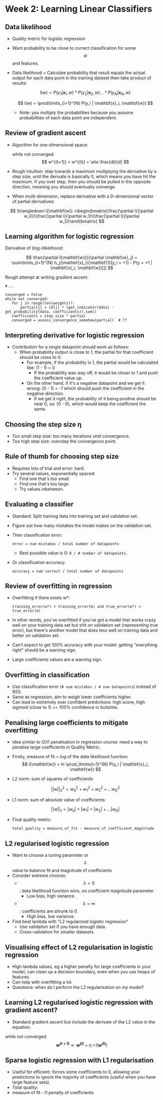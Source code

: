 # Week 2: Learning Linear Classifiers

## Data likelihood

* Quality metric for logistic regression
* Want probability to be close to correct classification for some $$ \hat{w} $$ and features.
* Data likelihood = Calculate probability that result equals the actual output for each data point in the training dataset then take product of results:

	$$ l(w) = P(y_1 | \mathbf{x}_1,w) * P(y_2 | \mathbf{x}_2,w) ... * P(y_N | \mathbf{x}_N,w) $$

	$$ l(w) = \prod\limits_{i=1}^{N} P(y_i | \mathbf{x}_i, \mathbf{w}) $$

	* Note: you multiply the probabilities because you assume probabilities of each data point are independent.

## Review of gradient ascent

* Algorithm for one-dimensional space:

	while not converged:
    $$ w^{(t+1)} < w^{(t)} + \eta \frac{dl}{d} $$

* Rough intuition: step towards a maximum multiplying the derivative by a step size, until the derivate is basically 0, which means you have hit the maximum. If you over step, then you should be pulled in the opposite direction, meaning you should eventually converge.

* When multi-dimension, replace derivative with a D-dimensional vector of partial derivatives:

$$ \triangledown l(\mathbf{w}) =\begin{bmatrix}\frac{\partial l}{\partial w_0}\\\frac{\partial l}{\partial w_1}\\\frac{\partial l}{\partial w_D}\end{bmatrix} $$

## Learning algorithm for logistic regression

Derivative of (log-)likelihood:

$$ \frac{\partial l(\mathbf{w})}{\partial \mathbf{w}_j} = \sum\limits_{i=1}^{N} h_j(\mathbf{x}_i)(\mathbf{1}[y_i = +1] - P(y = +1 | \mathbf{x}_i, \mathbf{w})]]) $$

Rough attempt at writing gradient ascent:

```
#...

converged = False
while not converged:
   for j in range(len(weights)):
       partial[j] = (d[j] * (get_indicator(data) - get_probability(data, coefficients)).sum()
   coefficients = step_size * partial
   converged = assess_convergence_somehow(partial)  # ??
```

## Interpreting derivative for logistic regression

* Contribution for a single datapoint should work as follows:
	* When probability output is close to 1, the partial for that coefficient should be close to 0:
		* For example, if the probability is 1, the partial would be calculated like: (1 - 1) = 0
			* If the probability was way off, it would be closer to 1 and push the coefficient value up.
		* On the other hand, if it's a negative datapoint and we get it wrong: (0 - 1) = -1 which should push the coefficient in the negative direction.
			* If we get it right, the probability of it being positive should be near 0, so: (0 - 0), which would keep the coefficient the same.

## Choosing the step size η

* Too small step size: too many iterations until convergence.
* Too high step size: overstep the convergence point.

## Rule of thumb for choosing step size

* Requires lots of trial and error: hard.
* Try several values, exponentially spaced:
	* Find one that's too small.
	* Find one that's too large.
	* Try values inbetween.

## Evaluating a classifier

* Standard: Split training data into training set and validation set.
* Figure out how many mistakes the model makes on the validation set.
* Then classification error:

  ```
  error = num mistakes / total number of datapoints
  ```

  * Best possible value is 0: ```0 / # number of datapoints.```

* Or classification accuracy:

  ```
  accuracy = num correct / total number of datapoints
  ```

## Review of overfitting in regression

* Overfitting if there exists w*:

  ```
  training_error(w*) > training_error(ŵ) and true_error(w*) < true_error(ŵ)
  ```

* In other words, you've overfitted if you've got a model that works crazy well on your training data set but shit on validation set (representing true error), but there's another model that does less well on training data and better on validation set.
* Can't expect to get 100% accuracy with your model: getting "everything right" should be a warning sign.
* Large coefficients values are a warning sign.

## Overfitting in classification

* Use classification error (``# num mistakes / # num datapoints``) instead of RSS.
* Same as regression, aim to weigh lower coefficients higher.
* Can lead to extremely over confident predictions: high score, high sigmoid (close to 1) == 100% confidence in bullshite.

## Penalising large coefficients to mitigate overfitting

* Idea similar to l2/l1 penalisation in regression course: need a way to penalise large coefficients in Quality Metric.
* Firstly, measure of fit = log of the data likelihood function:
    $$ l(\mathbf{w}) = ln \prod_\limits{i=1}^{N} P(y_i | \mathbf{x}_i, \mathbf{w}) $$

* L2 norm: sum of squares of coefficients:

   $$ ||w||_2^2 = w_0^2 + w_1^2 + w_2^2 + ... w_D^2 $$

* L1 norm: sum of absolute value of coefficients:

    $$ ||w||_1 = |w_0| + |w_1| + |w_2| + ... |w_D| $$

* Final quality metric:

    ```
    total_quality = measure_of_fit - measure_of_coefficient_magnitude
    ```

## L2 regularised logistic regression

* Want to choose a tuning parameter or $$ \lambda $$ value to balance fit and magnitude of coefficients
* Consider extreme choices:
	* $$ \lambda = 0 $$: data likelihood function wins, no coefficient magnitude parameter
		* Low bias, high variance.
	* $$ \lambda = \infty $$: coefficients are shrunk to 0.
		* High bias, low variance.
* Find best lambda with "L2 regularised logistic regression"
	* Use validation set if you have enough data.
	* Cross-validation for smaller datasets.

## Visualising effect of L2 regularisation in logistic regression

* High lambda values, eg a higher penalty for large coefficients in your model, can clean up a decision boundary, even when you use heaps of features.
* Can help with overfitting a lot.
* Questions: when do I perform the L2 regularisation on my model?

## Learning L2 regularised logistic regression with gradient ascent?

* Standard gradient ascent but include the derivate of the L2 value in the equation.

while not converged:
$$ \mathbf{w^{(t+1)}} \leftarrow \mathbf{w^{(t)}} + \eta \triangledown l(\mathbf{w^{(t)}}) $$  

## Sparse logistic regression with L1 regularisation

* Useful for efficient: forces some coefficients to 0, allowing your predictions to ignore the majority of coefficients (useful when you have large feature sets).
* Total quality:
*   measure of fit - l1 penalty of coefficients
